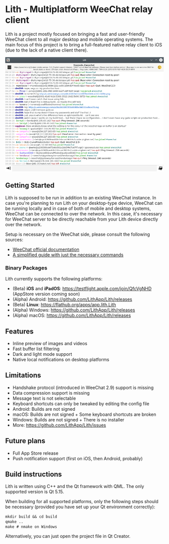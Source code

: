 Lith - Multiplatform WeeChat relay client
====

Lith is a project mostly focused on bringing a fast and user-friendly WeeChat client to all major desktop and mobile operating systems. The main focus of this project is to bring a full-featured native relay client to iOS (due to the lack of a native client there).

![Lith in Linux](https://github.com/LithApp/LithApp.github.io/raw/main/assets/main.png)

## Getting Started

Lith is supposed to be run in addition to an existing WeeChat instance. In case you're planning to run Lith on your desktop-type device, WeeChat can be running locally and in case of both of mobile and desktop systems, WeeChat can be connected to over the network. In this case, it's necessary for WeeChat server to be directly reachable from your Lith device directly over the network.

Setup is necessary on the WeeChat side, please consult the following sources:
 - [WeeChat official documentation](https://weechat.org/files/doc/stable/weechat_user.en.html#relay_plugin)
 - [A simplified guide with just the necessary commands](https://gist.github.com/miblodelcarpio/20da48bcdfb55c0860c44fd42d1b9647)

### Binary Packages

Lith currently supports the following platforms:
 - (Beta) **iOS** and **iPadOS**: https://testflight.apple.com/join/QfcVgNHD (AppStore version coming soon)
 - (Alpha) Android: https://github.com/LithApp/Lith/releases
 - (Beta) **Linux**: https://flathub.org/apps/app.lith.Lith
 - (Alpha) Windows: https://github.com/LithApp/Lith/releases
 - (Alpha) macOS: https://github.com/LithApp/Lith/releases
 
## Features

- Inline preview of images and videos
- Fast buffer list filtering
- Dark and light mode support
- Native local notifications on desktop platforms

## Limitations

- Handshake protocol (introduced in WeeChat 2.9) support is missing
- Data compression support is missing
- Message text is not selectable
- Keyboard shortcuts can only be tweaked by editing the config file
- Android: Builds are not signed
- macOS: Builds are not signed + Some keyboard shortcuts are broken
- Windows: Builds are not signed + There is no installer
- More: https://github.com/LithApp/Lith/issues

## Future plans

- Full App Store release
- Push notification support (first on iOS, then Android, probably)

## Build instructions

Lith is written using C++ and the Qt framework with QML. The only supported version is Qt 5.15.

When building for all supported platforms, only the following steps should be necessary (provided you have set up your Qt environment correctly):
```
mkdir build && cd build
qmake ..
make # nmake on Windows
```
Alternatively, you can just open the project file in Qt Creator.
